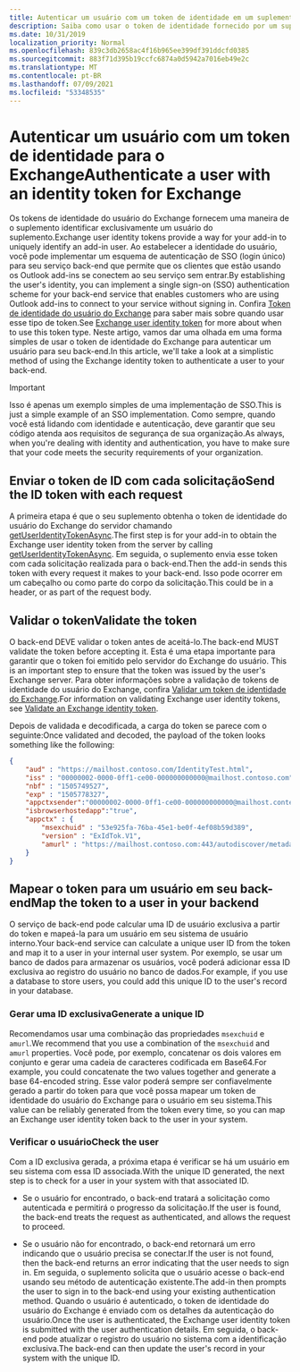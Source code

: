 ```yaml
---
title: Autenticar um usuário com um token de identidade em um suplemento.
description: Saiba como usar o token de identidade fornecido por um suplemento do Outlook para implementar o SSO com o seu serviço.
ms.date: 10/31/2019
localization_priority: Normal
ms.openlocfilehash: 839c3db2658ac4f16b965ee399df391ddcfd0385
ms.sourcegitcommit: 883f71d395b19ccfc6874a0d5942a7016eb49e2c
ms.translationtype: MT
ms.contentlocale: pt-BR
ms.lasthandoff: 07/09/2021
ms.locfileid: "53348535"
---
```

# <a name="authenticate-a-user-with-an-identity-token-for-exchange"></a><span data-ttu-id="b4b1a-103">Autenticar um usuário com um token de identidade para o Exchange</span><span class="sxs-lookup"><span data-stu-id="b4b1a-103">Authenticate a user with an identity token for Exchange</span></span>

<span data-ttu-id="b4b1a-104">Os tokens de identidade do usuário do Exchange fornecem uma maneira de o suplemento identificar exclusivamente um usuário do suplemento.</span><span class="sxs-lookup"><span data-stu-id="b4b1a-104">Exchange user identity tokens provide a way for your add-in to uniquely identify an add-in user.</span></span> <span data-ttu-id="b4b1a-105">Ao estabelecer a identidade do usuário, você pode implementar um esquema de autenticação de SSO (login único) para seu serviço back-end que permite que os clientes que estão usando os Outlook add-ins se conectem ao seu serviço sem entrar.</span><span class="sxs-lookup"><span data-stu-id="b4b1a-105">By establishing the user's identity, you can implement a single sign-on (SSO) authentication scheme for your back-end service that enables customers who are using Outlook add-ins to connect to your service without signing in.</span></span> <span data-ttu-id="b4b1a-106">Confira [Token de identidade do usuário do Exchange](authentication.md#exchange-user-identity-token) para saber mais sobre quando usar esse tipo de token.</span><span class="sxs-lookup"><span data-stu-id="b4b1a-106">See [Exchange user identity token](authentication.md#exchange-user-identity-token) for more about when to use this token type.</span></span> <span data-ttu-id="b4b1a-107">Neste artigo, vamos dar uma olhada em uma forma simples de usar o token de identidade do Exchange para autenticar um usuário para seu back-end.</span><span class="sxs-lookup"><span data-stu-id="b4b1a-107">In this article, we'll take a look at a simplistic method of using the Exchange identity token to authenticate a user to your back-end.</span></span>

> [!IMPORTANT]
> <span data-ttu-id="b4b1a-108">Isso é apenas um exemplo simples de uma implementação de SSO.</span><span class="sxs-lookup"><span data-stu-id="b4b1a-108">This is just a simple example of an SSO implementation.</span></span> <span data-ttu-id="b4b1a-109">Como sempre, quando você está lidando com identidade e autenticação, deve garantir que seu código atenda aos requisitos de segurança de sua organização.</span><span class="sxs-lookup"><span data-stu-id="b4b1a-109">As always, when you're dealing with identity and authentication, you have to make sure that your code meets the security requirements of your organization.</span></span>

## <a name="send-the-id-token-with-each-request"></a><span data-ttu-id="b4b1a-110">Enviar o token de ID com cada solicitação</span><span class="sxs-lookup"><span data-stu-id="b4b1a-110">Send the ID token with each request</span></span>

<span data-ttu-id="b4b1a-111">A primeira etapa é que o seu suplemento obtenha o token de identidade do usuário do Exchange do servidor chamando [getUserIdentityTokenAsync](../reference/objectmodel/preview-requirement-set/office.context.mailbox.md#methods).</span><span class="sxs-lookup"><span data-stu-id="b4b1a-111">The first step is for your add-in to obtain the Exchange user identity token from the server by calling [getUserIdentityTokenAsync](../reference/objectmodel/preview-requirement-set/office.context.mailbox.md#methods).</span></span> <span data-ttu-id="b4b1a-112">Em seguida, o suplemento envia esse token com cada solicitação realizada para o back-end.</span><span class="sxs-lookup"><span data-stu-id="b4b1a-112">Then the add-in sends this token with every request it makes to your back-end.</span></span> <span data-ttu-id="b4b1a-113">Isso pode ocorrer em um cabeçalho ou como parte do corpo da solicitação.</span><span class="sxs-lookup"><span data-stu-id="b4b1a-113">This could be in a header, or as part of the request body.</span></span>

## <a name="validate-the-token"></a><span data-ttu-id="b4b1a-114">Validar o token</span><span class="sxs-lookup"><span data-stu-id="b4b1a-114">Validate the token</span></span>

<span data-ttu-id="b4b1a-115">O back-end DEVE validar o token antes de aceitá-lo.</span><span class="sxs-lookup"><span data-stu-id="b4b1a-115">The back-end MUST validate the token before accepting it.</span></span> <span data-ttu-id="b4b1a-116">Esta é uma etapa importante para garantir que o token foi emitido pelo servidor do Exchange do usuário.
</span><span class="sxs-lookup"><span data-stu-id="b4b1a-116">This is an important step to ensure that the token was issued by the user's Exchange server.</span></span> <span data-ttu-id="b4b1a-117">Para obter informações sobre a validação de tokens de identidade do usuário do Exchange, confira [Validar um token de identidade do Exchange](validate-an-identity-token.md).</span><span class="sxs-lookup"><span data-stu-id="b4b1a-117">For information on validating Exchange user identity tokens, see [Validate an Exchange identity token](validate-an-identity-token.md).</span></span>

<span data-ttu-id="b4b1a-118">Depois de validada e decodificada, a carga do token se parece com o seguinte:</span><span class="sxs-lookup"><span data-stu-id="b4b1a-118">Once validated and decoded, the payload of the token looks something like the following:</span></span>

```json
{ 
    "aud" : "https://mailhost.contoso.com/IdentityTest.html",
    "iss" : "00000002-0000-0ff1-ce00-000000000000@mailhost.contoso.com",
    "nbf" : "1505749527",
    "exp" : "1505778327",
    "appctxsender":"00000002-0000-0ff1-ce00-000000000000@mailhost.context.com",
    "isbrowserhostedapp":"true",
    "appctx" : {
        "msexchuid" : "53e925fa-76ba-45e1-be0f-4ef08b59d389",
        "version" : "ExIdTok.V1",
        "amurl" : "https://mailhost.contoso.com:443/autodiscover/metadata/json/1"
    }
}
```

## <a name="map-the-token-to-a-user-in-your-backend"></a><span data-ttu-id="b4b1a-119">Mapear o token para um usuário em seu back-end</span><span class="sxs-lookup"><span data-stu-id="b4b1a-119">Map the token to a user in your backend</span></span>

<span data-ttu-id="b4b1a-120">O serviço de back-end pode calcular uma ID de usuário exclusiva a partir do token e mapeá-la para um usuário em seu sistema de usuário interno.</span><span class="sxs-lookup"><span data-stu-id="b4b1a-120">Your back-end service can calculate a unique user ID from the token and map it to a user in your internal user system.</span></span> <span data-ttu-id="b4b1a-121">Por exemplo, se usar um banco de dados para armazenar os usuários, você poderá adicionar essa ID exclusiva ao registro do usuário no banco de dados.</span><span class="sxs-lookup"><span data-stu-id="b4b1a-121">For example, if you use a database to store users, you could add this unique ID to the user's record in your database.</span></span>

### <a name="generate-a-unique-id"></a><span data-ttu-id="b4b1a-122">Gerar uma ID exclusiva</span><span class="sxs-lookup"><span data-stu-id="b4b1a-122">Generate a unique ID</span></span>

<span data-ttu-id="b4b1a-123">Recomendamos usar uma combinação das propriedades `msexchuid` e `amurl`.</span><span class="sxs-lookup"><span data-stu-id="b4b1a-123">We recommend that you use a combination of the `msexchuid` and `amurl` properties.</span></span> <span data-ttu-id="b4b1a-124">Você pode, por exemplo, concatenar os dois valores em conjunto e gerar uma cadeia de caracteres codificada em Base64.</span><span class="sxs-lookup"><span data-stu-id="b4b1a-124">For example, you could concatenate the two values together and generate a base 64-encoded string.</span></span> <span data-ttu-id="b4b1a-125">Esse valor poderá sempre ser confiavelmente gerado a partir do token para que você possa mapear um token de identidade do usuário do Exchange para o usuário em seu sistema.</span><span class="sxs-lookup"><span data-stu-id="b4b1a-125">This value can be reliably generated from the token every time, so you can map an Exchange user identity token back to the user in your system.</span></span>

### <a name="check-the-user"></a><span data-ttu-id="b4b1a-126">Verificar o usuário</span><span class="sxs-lookup"><span data-stu-id="b4b1a-126">Check the user</span></span>

<span data-ttu-id="b4b1a-127">Com a ID exclusiva gerada, a próxima etapa é verificar se há um usuário em seu sistema com essa ID associada.</span><span class="sxs-lookup"><span data-stu-id="b4b1a-127">With the unique ID generated, the next step is to check for a user in your system with that associated ID.</span></span>

- <span data-ttu-id="b4b1a-128">Se o usuário for encontrado, o back-end tratará a solicitação como autenticada e permitirá o progresso da solicitação.</span><span class="sxs-lookup"><span data-stu-id="b4b1a-128">If the user is found, the back-end treats the request as authenticated, and allows the request to proceed.</span></span>

- <span data-ttu-id="b4b1a-129">Se o usuário não for encontrado, o back-end retornará um erro indicando que o usuário precisa se conectar.</span><span class="sxs-lookup"><span data-stu-id="b4b1a-129">If the user is not found, then the back-end returns an error indicating that the user needs to sign in.</span></span> <span data-ttu-id="b4b1a-130">Em seguida, o suplemento solicita que o usuário acesse o back-end usando seu método de autenticação existente.</span><span class="sxs-lookup"><span data-stu-id="b4b1a-130">The add-in then prompts the user to sign in to the back-end using your existing authentication method.</span></span> <span data-ttu-id="b4b1a-131">Quando o usuário é autenticado, o token de identidade do usuário do Exchange é enviado com os detalhes da autenticação do usuário.</span><span class="sxs-lookup"><span data-stu-id="b4b1a-131">Once the user is authenticated, the Exchange user identity token is submitted with the user authentication details.</span></span> <span data-ttu-id="b4b1a-132">Em seguida, o back-end pode atualizar o registro do usuário no sistema com a identificação exclusiva.</span><span class="sxs-lookup"><span data-stu-id="b4b1a-132">The back-end can then update the user's record in your system with the unique ID.</span></span>

